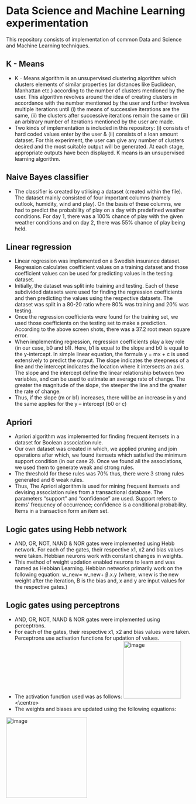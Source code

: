 # Data Science and Machine Learning experimentation

This repository consists of implementation of common Data and Science and Machine Learning techniques.

## K - Means
* K - Means algorithm is an unsupervised clustering algorithm which clusters elements of similar properties (or distances like Euclidean, Manhattan etc.) according to the number of clusters mentioned by the user. This algorithm revolves around the idea of creating clusters in accordance with the number mentioned by the user and further involves multiple iterations until (i) the means of successive iterations are the same, (ii) the clusters after successive iterations remain the same or (iii) an arbitrary number of iterations mentioned by the user are made. 
* Two kinds of implementation is included in this repository: (i) consists of hard coded values enter by the user & (ii) consists of a loan amount dataset. For this experiment, the user can give any number of clusters desired and the most suitable output will be generated. At each stage, appropriate outputs have been displayed. K means is an unsupervised learning algorithm.

## Naive Bayes classifier
* The classifier is created by utilising a dataset (created within the file). The dataset mainly consisted of four important columns (namely outlook, humidity, wind and play). On the basis of these columns, we had to predict the probability of play on a day with predefined weather conditions. For day 1, there was a 100% chance of play with the given weather conditions and on day 2, there was 55% chance of play being held. 

## Linear regression
* Linear regression was implemented on a Swedish insurance dataset. Regression calculates coefficient values on a training dataset and those coefficient values can be used for predicting values in the testing dataset. 
* Initially, the dataset was split into training and testing. Each of these subdivided datasets were used for finding the regression coefficients and then predicting the values using the respective datasets. The dataset was split in a 80-20 ratio where 80% was training and 20% was testing. 
* Once the regression coefficients were found for the training set, we used those coefficients on the testing set to make a prediction. According to the above screen shots, there was a 37.2 root mean square error.
* When implementing regression, regression coefficients play a key role (in our case, b0 and b1). Here, b1 is equal to the slope and b0 is equal to the y-intercept. 
In simple linear equation, the formula y = mx + c is used extensively to predict the output. The slope indicates the steepness of a line and the intercept indicates the location where it intersects an axis. The slope and the intercept define the linear relationship between two variables, and can be used to estimate an average rate of change. The greater the magnitude of the slope, the steeper the line and the greater the rate of change.
* Thus, if the slope (m or b1) increases, there will be an increase in y and the same applies for the y – intercept (b0 or c)

## Apriori
* Apriori algorithm was implemented for finding frequent itemsets in a dataset for Boolean association rule. 
* Our own dataset was created in which, we applied pruning and join operations after which, we found itemsets which satisfied the minimum support condition (in our case 2). Once we found all the associations, we used them to generate weak and strong rules. 
* The threshold for these rules was 70% thus, there were 3 strong rules generated and 6 weak rules. 
* Thus, The Apriori algorithm is used for mining frequent itemsets and devising association rules from a transactional database. The parameters “support” and “confidence” are used. Support refers to items' frequency of occurrence; confidence is a conditional probability. Items in a transaction form an item set.

## Logic gates using Hebb network
* AND, OR, NOT, NAND & NOR gates were implemented using Hebb network. For each of the gates, their respective x1, x2 and bias values were taken. Hebbian neurons work with constant changes in weights. 
* This method of weight updation enabled neurons to learn and was named as Hebbian Learning.
Hebbian networks primarily work on the following equation:
w_new= w_new+ β.x.y (where, wnew is the new weight after the iteration, B is the bias and, x and y are input values for the respective gates.)

## Logic gates using perceptrons
* AND, OR, NOT, NAND & NOR gates were implemented using perceptrons.
* For each of the gates, their respective x1, x2 and bias values were taken. Perceptrons use activation functions for updation of values.
* The activation function used was as follows: 
<centre><img width="157" alt="image" src="https://user-images.githubusercontent.com/49033060/152655509-244720c9-f372-4bd6-ba17-6e941e584135.png"><\centre>
* The weights and biases are updated using the following equations:
<img width="221" alt="image" src="https://user-images.githubusercontent.com/49033060/152655535-e5bc4c18-d4d3-4693-97a5-1e3db3d96632.png">













